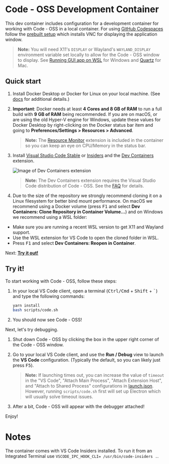 # Code - OSS Development Container

This dev container includes configuration for a development container for working with Code - OSS in a local container. For using [GitHub Codespaces](https://github.com/features/codespaces) follow the [prebuilt setup](prebuilt/README.md) which installs VNC for displaying the application window.

> **Note:** You will need X11's `DISPLAY` or Wayland's `WAYLAND_DISPLAY` environment variable set locally to allow for the Code - OSS window to display. See [Running GUI app on WSL](https://learn.microsoft.com/en-us/windows/wsl/tutorials/gui-apps) for Windows and [Quartz](https://www.xquartz.org) for Mac.

## Quick start

1. Install Docker Desktop or Docker for Linux on your local machine. (See [docs](https://aka.ms/vscode-remote/containers/getting-started) for additional details.)

2. **Important**: Docker needs at least **4 Cores and 8 GB of RAM** to run a full build with **9 GB of RAM** being recommended. If you are on macOS, or are using the old Hyper-V engine for Windows, update these values for Docker Desktop by right-clicking on the Docker status bar item and going to **Preferences/Settings > Resources > Advanced**.

    > **Note:** The [Resource Monitor](https://marketplace.visualstudio.com/items?itemName=mutantdino.resourcemonitor) extension is included in the container so you can keep an eye on CPU/Memory in the status bar.

3. Install [Visual Studio Code Stable](https://code.visualstudio.com/) or [Insiders](https://code.visualstudio.com/insiders/) and the [Dev Containers](https://aka.ms/vscode-remote/download/containers) extension.

    ![Image of Dev Containers extension](https://microsoft.github.io/vscode-remote-release/images/dev-containers-extn.png)

    > **Note:** The Dev Containers extension requires the Visual Studio Code distribution of Code - OSS. See the [FAQ](https://aka.ms/vscode-remote/faq/license) for details.

4. Due to the size of the repository we strongly recommend cloning it on a Linux filesystem for better bind mount performance. On macOS we recommend using a Docker volume (press <kbd>F1</kbd> and select **Dev Containers: Clone Repository in Container Volume...**) and on Windows we recommend using a WSL folder:
- Make sure you are running a recent WSL version to get X11 and Wayland support.
- Use the WSL extension for VS Code to open the cloned folder in WSL.
- Press <kbd>F1</kbd> and select **Dev Containers: Reopen in Container**.

Next: **[Try it out!](#try-it)**

## Try it!

To start working with Code - OSS, follow these steps:

1. In your local VS Code client, open a terminal (<kbd>Ctrl/Cmd</kbd> + <kbd>Shift</kbd> + <kbd>\`</kbd>) and type the following commands:

    ```bash
    yarn install
    bash scripts/code.sh
    ```

2. You should now see Code - OSS!

Next, let's try debugging.

1. Shut down Code - OSS by clicking the box in the upper right corner of the Code - OSS window.

2. Go to your local VS Code client, and use the **Run / Debug** view to launch the **VS Code** configuration. (Typically the default, so you can likely just press <kbd>F5</kbd>).

    > **Note:** If launching times out, you can increase the value of `timeout` in the "VS Code", "Attach Main Process", "Attach Extension Host", and "Attach to Shared Process" configurations in [launch.json](../../.vscode/launch.json). However, running `scripts/code.sh` first will set up Electron which will usually solve timeout issues.

3. After a bit, Code - OSS will appear with the debugger attached!

Enjoy!

# Notes

The container comes with VS Code Insiders installed. To run it from an Integrated Terminal use `VSCODE_IPC_HOOK_CLI= /usr/bin/code-insiders .`.
